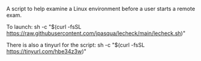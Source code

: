 A script to help examine a Linux environment before a user starts a remote exam.

To launch:
sh -c "$(curl -fsSL https://raw.githubusercontent.com/jpasqua/lecheck/main/lecheck.sh)"

There is also a tinyurl for the script:
sh -c "$(curl -fsSL https://tinyurl.com/hbe34z3w)"
